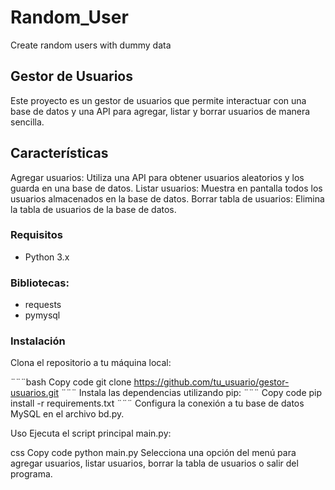 # Random_User
Create random users with dummy data

## Gestor de Usuarios ##
Este proyecto es un gestor de usuarios que permite interactuar con una base de datos y una API para agregar, listar y borrar usuarios de manera sencilla.

## Características ##
Agregar usuarios: Utiliza una API para obtener usuarios aleatorios y los guarda en una base de datos.
Listar usuarios: Muestra en pantalla todos los usuarios almacenados en la base de datos.
Borrar tabla de usuarios: Elimina la tabla de usuarios de la base de datos.
### Requisitos ###
- Python 3.x
### Bibliotecas: ###
- requests
- pymysql
### Instalación ###
Clona el repositorio a tu máquina local:

¨¨¨bash
Copy code
git clone https://github.com/tu_usuario/gestor-usuarios.git
¨¨¨
Instala las dependencias utilizando pip:
¨¨¨
Copy code
pip install -r requirements.txt
¨¨¨
Configura la conexión a tu base de datos MySQL en el archivo bd.py.

Uso
Ejecuta el script principal main.py:

css
Copy code
python main.py
Selecciona una opción del menú para agregar usuarios, listar usuarios, borrar la tabla de usuarios o salir del programa.

